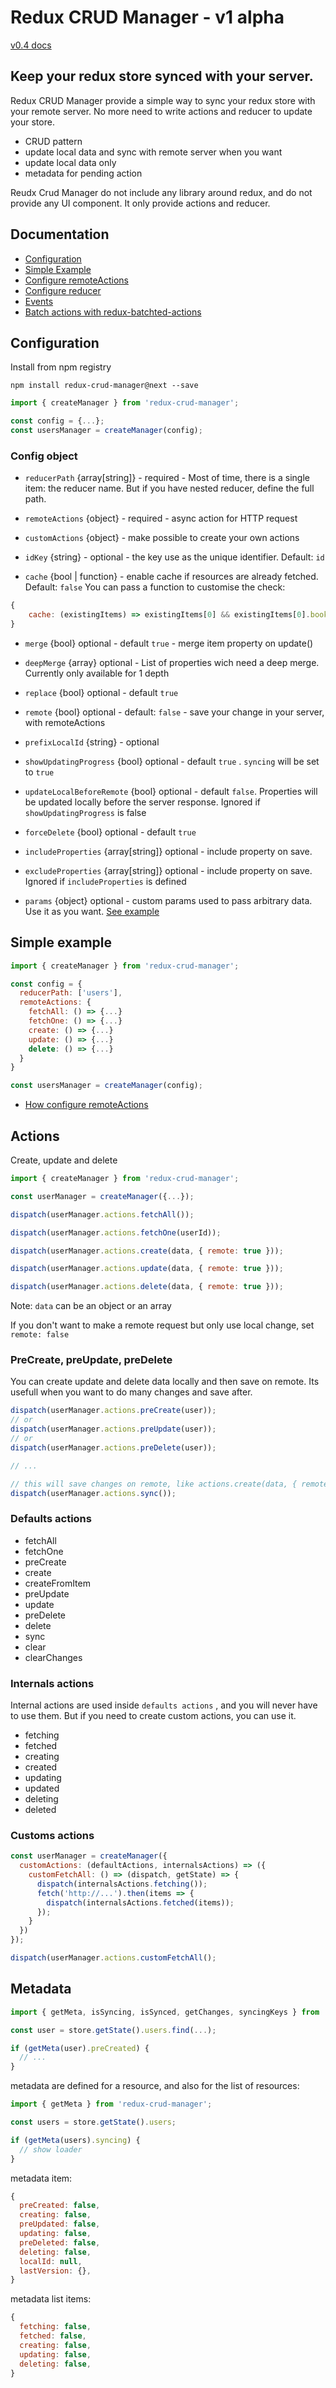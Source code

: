 Redux CRUD Manager - v1 alpha
===================

[v0.4 docs](docs/v0.4/README.md)

## Keep your redux store synced with your server.

Redux CRUD Manager provide a simple way to sync your redux store with your remote server.
No more need to write actions and reducer to update your store. 

* CRUD pattern
* update local data and sync with remote server when you want
* update local data only
* metadata for pending action

Reudx Crud Manager do not include any library around redux, and do not provide any UI component. It only provide actions and reducer.

## Documentation

* [Configuration](#configuration)
* [Simple Example](#simple-example)
* [Configure remoteActions](docs/v1/remote-actions.md)
* [Configure reducer](docs/v1/reducer.md)
* [Events](docs/v1/events.md)
* [Batch actions with redux-batchted-actions](https://gist.github.com/GuillaumeJasmin/3956fb03becdba50dc18ab9a721b9793)

## Configuration

Install from npm registry
```
npm install redux-crud-manager@next --save
```

<a id="configuration"></a>

```js
import { createManager } from 'redux-crud-manager';

const config = {...};
const usersManager = createManager(config);
```

### Config object


* `reducerPath` {array[string]} - required - Most of time, there is a single item: the reducer name. But if you have nested reducer, define the full path.


* `remoteActions`  {object} - required - async action for HTTP request

* `customActions`  {object} - make possible to create your own actions


* `idKey` {string} - optional - the key use as the unique identifier. Default: `id`


* `cache` {bool | function} - enable cache if resources are already fetched. Default: `false`
You can pass a function to customise the check:
```js
{
    cache: (existingItems) => existingItems[0] && existingItems[0].bookId === someBookId
}
```


* `merge` {bool} optional - default `true` - merge item property on update()

* `deepMerge` {array} optional - List of properties wich need a deep merge. Currently only available for 1 depth


* `replace` {bool} optional - default `true`


* `remote` {bool} optional - default: `false` - save your change in your server, with remoteActions


* `prefixLocalId` {string} - optional


* `showUpdatingProgress` {bool} optional - default `true` . `syncing` will be set to `true`


* `updateLocalBeforeRemote` {bool} optional - default `false`. Properties will be updated locally before the server response. Ignored if `showUpdatingProgress` is false


* `forceDelete` {bool} optional - default `true`


* `includeProperties` {array[string]} optional - include property on save.


* `excludeProperties` {array[string]} optional - include property on save. Ignored if `includeProperties` is defined

* `params` {object} optional - custom params used to pass arbitrary data. Use it as you want. [See example](docs/v1/remote-actions.md#custom-params)



<a id="simple-example"></a>

## Simple example

```js
import { createManager } from 'redux-crud-manager';

const config = {
  reducerPath: ['users'],
  remoteActions: {
    fetchAll: () => {...}
    fetchOne: () => {...}
    create: () => {...}
    update: () => {...}
    delete: () => {...}
  }
}

const usersManager = createManager(config);
```

* [How configure remoteActions](docs/v1/remote-actions.md)

## Actions
Create, update and delete

```js
import { createManager } from 'redux-crud-manager';

const userManager = createManager({...});

dispatch(userManager.actions.fetchAll());

dispatch(userManager.actions.fetchOne(userId));

dispatch(userManager.actions.create(data, { remote: true }));

dispatch(userManager.actions.update(data, { remote: true }));

dispatch(userManager.actions.delete(data, { remote: true }));
```

Note: `data` can be an object or an array

If you don't want to make a remote request but only use local change, set `remote: false`

### PreCreate, preUpdate, preDelete

You can create update and delete data locally and then save on remote.
Its usefull when you want to do many changes and save after.

```js
dispatch(userManager.actions.preCreate(user));
// or
dispatch(userManager.actions.preUpdate(user));
// or
dispatch(userManager.actions.preDelete(user));

// ...

// this will save changes on remote, like actions.create(data, { remote: true })
dispatch(userManager.actions.sync());

```

### Defaults actions
* fetchAll
* fetchOne
* preCreate
* create
* createFromItem
* preUpdate
* update
* preDelete
* delete
* sync
* clear
* clearChanges

### Internals actions

Internal actions are used inside `defaults actions` , and you will never have to use them. But if you need to create custom actions, you can use it.

* fetching
* fetched
* creating
* created
* updating
* updated
* deleting
* deleted

### Customs actions
```js
const userManager = createManager({
  customActions: (defaultActions, internalsActions) => ({
    customFetchAll: () => (dispatch, getState) => {
      dispatch(internalsActions.fetching());
      fetch('http://...').then(items => {
        dispatch(internalsActions.fetched(items));
      });
    }
  })
});
```

```js
dispatch(userManager.actions.customFetchAll();
```

## Metadata

```js
import { getMeta, isSyncing, isSynced, getChanges, syncingKeys } from 'redux-crud-manager';

const user = store.getState().users.find(...);

if (getMeta(user).preCreated) {
  // ...
}
``` 

metadata are defined for a resource, and also for the list of resources:

```js
import { getMeta } from 'redux-crud-manager';

const users = store.getState().users;

if (getMeta(users).syncing) {
  // show loader
}
``` 

metadata item:
```js
{
  preCreated: false,
  creating: false,
  preUpdated: false,
  updating: false,
  preDeleted: false,
  deleting: false,
  localId: null,
  lastVersion: {},
}
```

metadata list items:
```js
{
  fetching: false,
  fetched: false,
  creating: false,
  updating: false,
  deleting: false,
}
```
